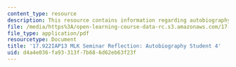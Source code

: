 ```yaml
---
content_type: resource
description: This resource contains information regarding autobiography student 4.
file: /media/https%3A/open-learning-course-data-rc.s3.amazonaws.com/17-922-dr-martin-luther-king-jr-iap-design-seminar-january-iap-2013/d4a4e036fa93313f7b686d62eb63f23f_MIT17_922IAP13_RefPapr3D.pdf
file_type: application/pdf
resourcetype: Document
title: '17.922IAP13 MLK Seminar Reflection: Autobiography Student 4'
uid: d4a4e036-fa93-313f-7b68-6d62eb63f23f
---
```

